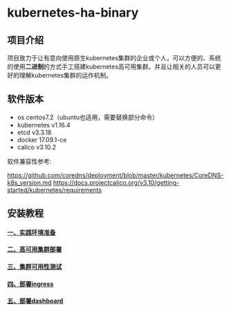 # kubernetes-ha-binary

## 项目介绍
项目致力于让有意向使用原生kubernetes集群的企业或个人，可以方便的、系统的使用**二进制**的方式手工搭建kubernetes高可用集群。并且让相关的人员可以更好的理解kubernetes集群的运作机制。

## 软件版本
- os centos7.2（ubuntu也适用，需要替换部分命令）
- kubernetes v1.16.4
- etcd v3.3.18
- docker 17.09.1-ce
- calico v3.10.2

软件兼容性参考:

https://github.com/coredns/deployment/blob/master/kubernetes/CoreDNS-k8s_version.md
https://docs.projectcalico.org/v3.10/getting-started/kubernetes/requirements

## 安装教程
#### [一、实践环境准备][1]
#### [二、高可用集群部署][2]
#### [三、集群可用性测试][3]
#### [四、部署ingress][4]
#### [五、部署dashboard][5]


[1]:https://github.com/Farmerddd/kubernetes-ha-binary/blob/master/docs/1-prepare.md
[2]:https://github.com/Farmerddd/kubernetes-ha-binary/blob/master/docs/2-ha-deploy.md
[3]:https://github.com/Farmerddd/kubernetes-ha-binary/blob/master/docs/3-test.md
[4]:https://github.com/Farmerddd/kubernetes-ha-binary/blob/master/docs/5-ingress-nginx.md
[5]:https://github.com/Farmerddd/kubernetes-ha-binary/blob/master/docs/4-dashboard.md
